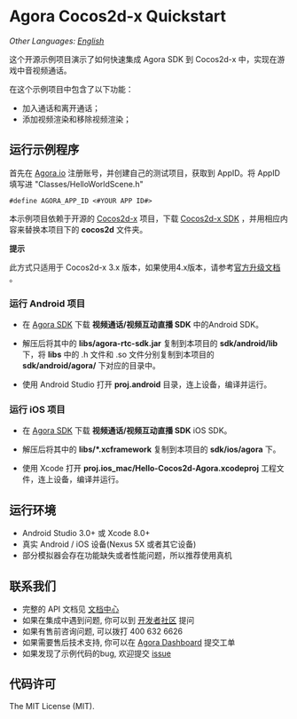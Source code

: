 # Agora Cocos2d-x Quickstart

*Other Languages: [English](README.md)*

这个开源示例项目演示了如何快速集成 Agora SDK 到 Cocos2d-x 中，实现在游戏中音视频通话。

在这个示例项目中包含了以下功能：

- 加入通话和离开通话；
- 添加视频渲染和移除视频渲染；

## 运行示例程序

首先在 [Agora.io](https://dashboard.agora.io/cn/signup) 注册账号，并创建自己的测试项目，获取到 AppID。将 AppID 填写进 "Classes/HelloWorldScene.h"

```
#define AGORA_APP_ID <#YOUR APP ID#>
```

本示例项目依赖于开源的 [Cocos2d-x](https://www.cocos.com/products#Cocos2d-x) 项目，下载 [Cocos2d-x SDK](https://www.cocos.com/cocos2dx) ，并用相应内容来替换本项目下的 **cocos2d** 文件夹。

**提示**

此方式只适用于 Cocos2d-x 3.x 版本，如果使用4.x版本，请参考[官方升级文档](https://docs.cocos.com/cocos2d-x/v4/manual/zh/upgradeGuide/migration.html) 。

### **运行 Android 项目**

- 在 [Agora SDK](https://docs.agora.io/cn/Agora%20Platform/downloads) 下载 **视频通话/视频互动直播 SDK** 中的Android SDK。

- 解压后将其中的 **libs/agora-rtc-sdk.jar** 复制到本项目的 **sdk/android/lib** 下，将 **libs** 中的 .h 文件和 .so 文件分别复制到本项目的 **sdk/android/agora/** 下对应的目录中。

- 使用 Android Studio 打开 **proj.android** 目录，连上设备，编译并运行。

### **运行 iOS 项目**

- 在 [Agora SDK](https://docs.agora.io/cn/Agora%20Platform/downloads) 下载 **视频通话/视频互动直播 SDK** iOS SDK。

- 解压后将其中的 **libs/\*.xcframework** 复制到本项目的 **sdk/ios/agora** 下。

- 使用 Xcode 打开 **proj.ios_mac/Hello-Cocos2d-Agora.xcodeproj** 工程文件，连上设备，编译并运行。

## 运行环境

- Android Studio 3.0+ 或 Xcode 8.0+
- 真实 Android / iOS 设备(Nexus 5X 或者其它设备)
- 部分模拟器会存在功能缺失或者性能问题，所以推荐使用真机

## 联系我们

- 完整的 API 文档见 [文档中心](https://docs.agora.io/cn)
- 如果在集成中遇到问题, 你可以到 [开发者社区](https://dev.agora.io) 提问
- 如果有售前咨询问题, 可以拨打 400 632 6626
- 如果需要售后技术支持, 你可以在 [Agora Dashboard](https://dashboard.agora.io) 提交工单
- 如果发现了示例代码的bug, 欢迎提交 [issue](https://github.com/AgoraIO-Community/Agora-Cocos-Quickstart/issues)

## 代码许可

The MIT License (MIT).
